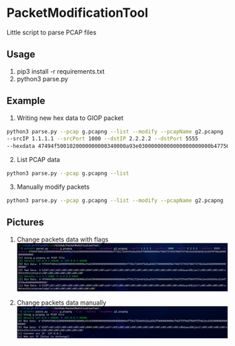 # PacketModificationTool
Little script to parse PCAP files


## Usage
1) pip3 install -r requirements.txt
2) python3 parse.py

## Example

1) Writing new hex data to GIOP packet
```bash
python3 parse.py --pcap g.pcapng --list --modify --pcapName g2.pcapng 
--srcIP 1.1.1.1 --srcPort 1000 --dstIP 2.2.2.2 --dstPort 5555
--hexdata 47494f5001020000000000340000a93e03000000000000000000000b47756172644f626a656374000000000e746573744578697374616e6365656c616470740a00000000000000
```
2) List PCAP data
```bash
python3 parse.py --pcap g.pcapng --list
```
3) Manually modify packets
```bash
python3 parse.py --pcap g.pcapng --list --modify --pcapName g2.pcapng
```

## Pictures
1) Change packets data with flags
![alt text](https://github.com/Sh3lldor/PacketModificationTool/blob/main/Pics/1.PNG)

2) Change packets data manually
![alt text](https://github.com/Sh3lldor/PacketModificationTool/blob/main/Pics/2.PNG)
